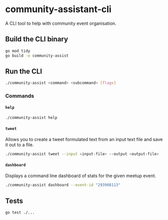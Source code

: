 # community-assistant-cli

A CLI tool to help with community event organisation.

## Build the CLI binary

```bash
go mod tidy
go build -o community-assist
```

## Run the CLI

```bash
./community-assist <command> <subcommand> [flags]
```

### Commands

#### `help`

```bash
./community-assist help
```

#### `tweet`

Allows you to create a tweet formulated text from an input text file and save it out to a file.

```bash
./community-assist tweet --input <input-file> --output <output-file>
```

#### `dashboard`

Displays a command line dashboard of stats for the given meetup event.

```bash
./community-assist dashboard --event-id "293908113"
```

## Tests

```bash
go test ./...
```

